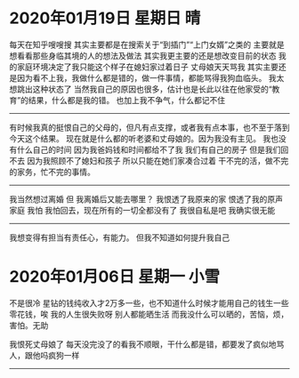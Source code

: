 # 2020年01月19日    星期日  晴

每天在知乎嗖嗖搜
其实主要都是在搜索关于“到插门”“上门女婿”之类的
主要就是想看看那些身临其境的人的想法及做法
其实我更主要的还是想改变目前的状态
我的家庭环境决定了我只能这个样子在媳妇家过着日子
丈母娘天天骂我
其实主要还是因为看不上我，我做什么都是错的，做一件事情，都能骂得我狗血临头。
我太想跳出这种状态了
当然我自己的原因也很多，估计也是长此以往在他家受的“教育”的结果，什么都是我的错。
也加上我不争气，什么都记不住

---

有时候我真的挺恨自己的父母的，但凡有点支撑，或者我有点本事，也不至于落到今天这个结果。
现在就是什么都的听老婆和丈母娘的。因为我没有主见。
我也没有什么自己的时间
因为我爸妈钱和时间都给不了我
我们有自己的房子
但是我们回不去
因为我照顾不了媳妇和孩子
所以只能在她们家凑合过着
干不完的活，做不完的家务，忙不完的事情。

---

我当然想过离婚
但
我离婚后又能去哪里？
我恨透了我原来的家
恨透了我的原声家庭
我怕
我怕回去，现在所有的一切全都没有了
我很自私是吧
我确实很无能

---

我想变得有担当有责任心，有能力。
但我不知道如何提升我自己

# 2020年01月06日	星期一	小雪

不是很冷
星钻的钱纯收入才2万多一些，也不知道什么时候才能用自己的钱生一些零花钱，唉
我的人生很失败呀
别人都能晒生活
而我没什么可以晒的，苦恼，烦，害怕。无助

我恨死丈母娘了
每天没完没了的看我不顺眼，干什么都是错，都要发了疯似地骂人，跟他吗疯狗一样

---

